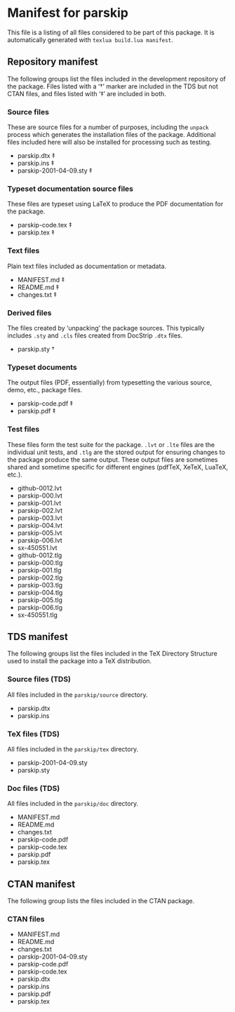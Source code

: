 # Manifest for parskip

This file is a listing of all files considered to be part of this package.
It is automatically generated with `texlua build.lua manifest`.


## Repository manifest

The following groups list the files included in the development repository of the package.
Files listed with a ‘†’ marker are included in the TDS but not CTAN files, and files listed
with ‘‡’ are included in both.

### Source files

These are source files for a number of purposes, including the `unpack` process which
generates the installation files of the package. Additional files included here will also
be installed for processing such as testing.

* parskip.dtx ‡
* parskip.ins ‡
* parskip-2001-04-09.sty ‡

### Typeset documentation source files

These files are typeset using LaTeX to produce the PDF documentation for the package.

* parskip-code.tex ‡
* parskip.tex ‡

### Text files

Plain text files included as documentation or metadata.

* MANIFEST.md ‡
* README.md ‡
* changes.txt ‡

### Derived files

The files created by ‘unpacking’ the package sources. This typically includes
`.sty` and `.cls` files created from DocStrip `.dtx` files.

* parskip.sty †

### Typeset documents

The output files (PDF, essentially) from typesetting the various source, demo,
etc., package files.

* parskip-code.pdf ‡
* parskip.pdf ‡

### Test files

These files form the test suite for the package. `.lvt` or `.lte` files are the individual
unit tests, and `.tlg` are the stored output for ensuring changes to the package produce
the same output. These output files are sometimes shared and sometime specific for
different engines (pdfTeX, XeTeX, LuaTeX, etc.).

* github-0012.lvt 
* parskip-000.lvt 
* parskip-001.lvt 
* parskip-002.lvt 
* parskip-003.lvt 
* parskip-004.lvt 
* parskip-005.lvt 
* parskip-006.lvt 
* sx-450551.lvt 
* github-0012.tlg 
* parskip-000.tlg 
* parskip-001.tlg 
* parskip-002.tlg 
* parskip-003.tlg 
* parskip-004.tlg 
* parskip-005.tlg 
* parskip-006.tlg 
* sx-450551.tlg 


## TDS manifest

The following groups list the files included in the TeX Directory Structure used to install
the package into a TeX distribution.

### Source files (TDS)

All files included in the `parskip/source` directory.

* parskip.dtx 
* parskip.ins 

### TeX files (TDS)

All files included in the `parskip/tex` directory.

* parskip-2001-04-09.sty 
* parskip.sty 

### Doc files (TDS)

All files included in the `parskip/doc` directory.

* MANIFEST.md 
* README.md 
* changes.txt 
* parskip-code.pdf 
* parskip-code.tex 
* parskip.pdf 
* parskip.tex 


## CTAN manifest

The following group lists the files included in the CTAN package.

### CTAN files

* MANIFEST.md 
* README.md 
* changes.txt 
* parskip-2001-04-09.sty 
* parskip-code.pdf 
* parskip-code.tex 
* parskip.dtx 
* parskip.ins 
* parskip.pdf 
* parskip.tex 

